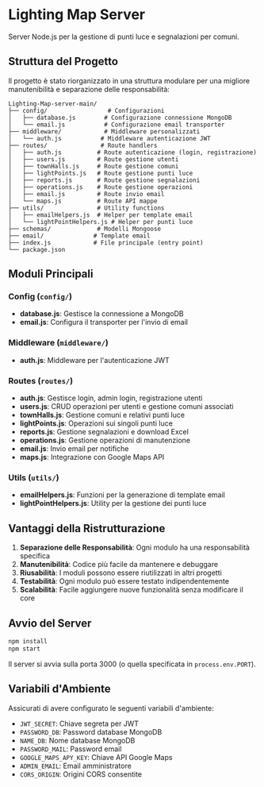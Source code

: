 # Lighting Map Server

Server Node.js per la gestione di punti luce e segnalazioni per comuni.

## Struttura del Progetto

Il progetto è stato riorganizzato in una struttura modulare per una migliore manutenibilità e separazione delle responsabilità:

```
Lighting-Map-server-main/
├── config/                 # Configurazioni
│   ├── database.js        # Configurazione connessione MongoDB
│   └── email.js           # Configurazione email transporter
├── middleware/            # Middleware personalizzati
│   └── auth.js           # Middleware autenticazione JWT
├── routes/               # Route handlers
│   ├── auth.js          # Route autenticazione (login, registrazione)
│   ├── users.js         # Route gestione utenti
│   ├── townHalls.js     # Route gestione comuni
│   ├── lightPoints.js   # Route gestione punti luce
│   ├── reports.js       # Route gestione segnalazioni
│   ├── operations.js    # Route gestione operazioni
│   ├── email.js         # Route invio email
│   └── maps.js          # Route API mappe
├── utils/               # Utility functions
│   ├── emailHelpers.js  # Helper per template email
│   └── lightPointHelpers.js # Helper per punti luce
├── schemas/             # Modelli Mongoose
├── email/              # Template email
├── index.js            # File principale (entry point)
└── package.json
```

## Moduli Principali

### Config (`config/`)
- **database.js**: Gestisce la connessione a MongoDB
- **email.js**: Configura il transporter per l'invio di email

### Middleware (`middleware/`)
- **auth.js**: Middleware per l'autenticazione JWT

### Routes (`routes/`)
- **auth.js**: Gestisce login, admin login, registrazione utenti
- **users.js**: CRUD operazioni per utenti e gestione comuni associati
- **townHalls.js**: Gestione comuni e relativi punti luce
- **lightPoints.js**: Operazioni sui singoli punti luce
- **reports.js**: Gestione segnalazioni e download Excel
- **operations.js**: Gestione operazioni di manutenzione
- **email.js**: Invio email per notifiche
- **maps.js**: Integrazione con Google Maps API

### Utils (`utils/`)
- **emailHelpers.js**: Funzioni per la generazione di template email
- **lightPointHelpers.js**: Utility per la gestione dei punti luce

## Vantaggi della Ristrutturazione

1. **Separazione delle Responsabilità**: Ogni modulo ha una responsabilità specifica
2. **Manutenibilità**: Codice più facile da mantenere e debuggare
3. **Riusabilità**: I moduli possono essere riutilizzati in altri progetti
4. **Testabilità**: Ogni modulo può essere testato indipendentemente
5. **Scalabilità**: Facile aggiungere nuove funzionalità senza modificare il core

## Avvio del Server

```bash
npm install
npm start
```

Il server si avvia sulla porta 3000 (o quella specificata in `process.env.PORT`).

## Variabili d'Ambiente

Assicurati di avere configurato le seguenti variabili d'ambiente:
- `JWT_SECRET`: Chiave segreta per JWT
- `PASSWORD_DB`: Password database MongoDB
- `NAME_DB`: Nome database MongoDB
- `PASSWORD_MAIL`: Password email
- `GOOGLE_MAPS_APY_KEY`: Chiave API Google Maps
- `ADMIN_EMAIL`: Email amministratore
- `CORS_ORIGIN`: Origini CORS consentite 